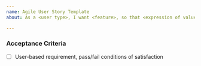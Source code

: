 ```yaml
---
name: Agile User Story Template
about: As a <user type>, I want <feature>, so that <expression of value>.

---
```


### Acceptance Criteria
- [ ] User-based requirement, pass/fail conditions of satisfaction
